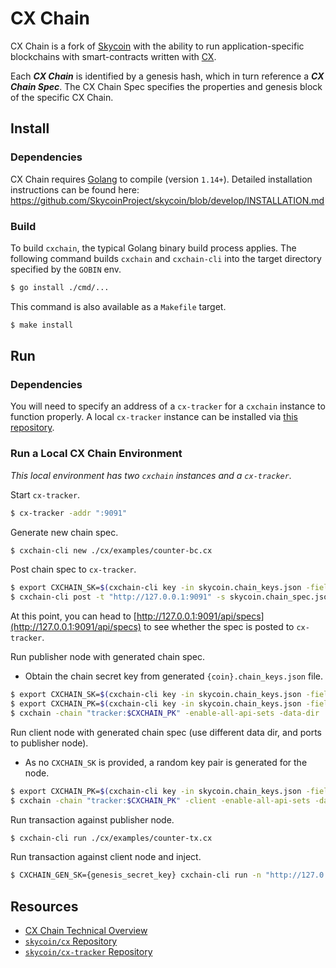 # CX Chain

CX Chain is a fork of [Skycoin](https://github.com/SkycoinProject/skycoin) with the ability to run application-specific blockchains with smart-contracts written with [CX](https://github.com/skycoin/cx).

Each ***CX Chain*** is identified by a genesis hash, which in turn reference a ***CX Chain Spec***. The CX Chain Spec specifies the properties and genesis block of the specific CX Chain.

## Install

### Dependencies

CX Chain requires [Golang](https://golang.org/) to compile (version `1.14+`). Detailed installation instructions can be found here: https://github.com/SkycoinProject/skycoin/blob/develop/INSTALLATION.md

### Build

To build `cxchain`, the typical Golang binary build process applies. The following command builds `cxchain` and `cxchain-cli` into the target directory specified by the `GOBIN` env.

```bash
$ go install ./cmd/...
```

This command is also available as a `Makefile` target.

```bash
$ make install
```

## Run

### Dependencies

You will need to specify an address of a `cx-tracker` for a `cxchain` instance to function properly. A local `cx-tracker` instance can be installed via [this repository](https://github.com/skycoin/cx-tracker).

### Run a Local CX Chain Environment

*This local environment has two `cxchain` instances and a `cx-tracker`.*

Start `cx-tracker`.
```bash
$ cx-tracker -addr ":9091"
```

Generate new chain spec.
```bash
$ cxchain-cli new ./cx/examples/counter-bc.cx
```

Post chain spec to `cx-tracker`.
```bash
$ export CXCHAIN_SK=$(cxchain-cli key -in skycoin.chain_keys.json -field "seckey")
$ cxchain-cli post -t "http://127.0.0.1:9091" -s skycoin.chain_spec.json
```

At this point, you can head to [http://127.0.0.1:9091/api/specs](http://127.0.0.1:9091/api/specs) to see whether the spec is posted to `cx-tracker`.

Run publisher node with generated chain spec.
* Obtain the chain secret key from generated `{coin}.chain_keys.json` file.
```bash
$ export CXCHAIN_SK=$(cxchain-cli key -in skycoin.chain_keys.json -field "seckey")
$ export CXCHAIN_PK=$(cxchain-cli key -in skycoin.chain_keys.json -field "pubkey")
$ cxchain -chain "tracker:$CXCHAIN_PK" -enable-all-api-sets -data-dir ./master_node -port 6001 -web-interface-port 6421
```

Run client node with generated chain spec (use different data dir, and ports to publisher node).
* As no `CXCHAIN_SK` is provided, a random key pair is generated for the node.
```bash
$ export CXCHAIN_PK=$(cxchain-cli key -in skycoin.chain_keys.json -field "pubkey")
$ cxchain -chain "tracker:$CXCHAIN_PK" -client -enable-all-api-sets -data-dir ./client_node -port 6002 -web-interface-port 6422
```

Run transaction against publisher node.
```bash
$ cxchain-cli run ./cx/examples/counter-tx.cx
```

Run transaction against client node and inject.
```bash
$ CXCHAIN_GEN_SK={genesis_secret_key} cxchain-cli run -n "http://127.0.0.1:6422" -i ./cx/examples/counter-tx.cx
```

## Resources

- [CX Chain Technical Overview](./doc/CXCHAIN_OVERVIEW.md)
- [`skycoin/cx` Repository](https://github.com/skycoin/cx)
- [`skycoin/cx-tracker` Repository](https://github.com/skycoin/cx-tracker)